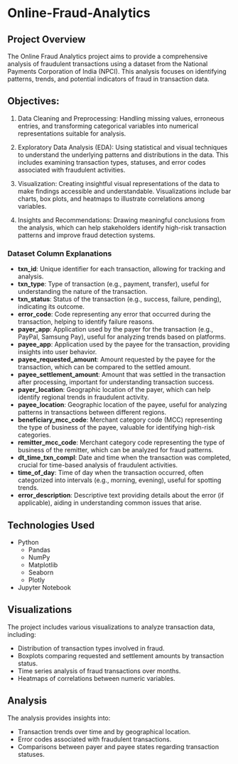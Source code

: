 # Online-Fraud-Analytics

## Project Overview
The Online Fraud Analytics project aims to provide a comprehensive analysis of fraudulent transactions using a dataset from the National Payments Corporation of India (NPCI). This analysis focuses on identifying patterns, trends, and potential indicators of fraud in transaction data. 
## Objectives:

1. Data Cleaning and Preprocessing: Handling missing values, erroneous entries, and transforming categorical variables into numerical representations suitable for analysis.

2. Exploratory Data Analysis (EDA): Using statistical and visual techniques to understand the underlying patterns and distributions in the data. This includes examining transaction types, statuses, and error codes associated with fraudulent activities.

3. Visualization: Creating insightful visual representations of the data to make findings accessible and understandable. Visualizations include bar charts, box plots, and heatmaps to illustrate correlations among variables.

4. Insights and Recommendations: Drawing meaningful conclusions from the analysis, which can help stakeholders identify high-risk transaction patterns and improve fraud detection systems.

### Dataset Column Explanations

- **txn_id**: Unique identifier for each transaction, allowing for tracking and analysis.
- **txn_type**: Type of transaction (e.g., payment, transfer), useful for understanding the nature of the transaction.
- **txn_status**: Status of the transaction (e.g., success, failure, pending), indicating its outcome.
- **error_code**: Code representing any error that occurred during the transaction, helping to identify failure reasons.
- **payer_app**: Application used by the payer for the transaction (e.g., PayPal, Samsung Pay), useful for analyzing trends based on platforms.
- **payee_app**: Application used by the payee for the transaction, providing insights into user behavior.
- **payee_requested_amount**: Amount requested by the payee for the transaction, which can be compared to the settled amount.
- **payee_settlement_amount**: Amount that was settled in the transaction after processing, important for understanding transaction success.
- **payer_location**: Geographic location of the payer, which can help identify regional trends in fraudulent activity.
- **payee_location**: Geographic location of the payee, useful for analyzing patterns in transactions between different regions.
- **beneficiary_mcc_code**: Merchant category code (MCC) representing the type of business of the payee, valuable for identifying high-risk categories.
- **remitter_mcc_code**: Merchant category code representing the type of business of the remitter, which can be analyzed for fraud patterns.
- **dt_time_txn_compl**: Date and time when the transaction was completed, crucial for time-based analysis of fraudulent activities.
- **time_of_day**: Time of day when the transaction occurred, often categorized into intervals (e.g., morning, evening), useful for spotting trends.
- **error_description**: Descriptive text providing details about the error (if applicable), aiding in understanding common issues that arise.

## Technologies Used
- Python
  - Pandas
  - NumPy
  - Matplotlib
  - Seaborn
  - Plotly
- Jupyter Notebook

## Visualizations
The project includes various visualizations to analyze transaction data, including:
- Distribution of transaction types involved in fraud.
- Boxplots comparing requested and settlement amounts by transaction status.
- Time series analysis of fraud transactions over months.
- Heatmaps of correlations between numeric variables.

## Analysis
The analysis provides insights into:

- Transaction trends over time and by geographical location.
- Error codes associated with fraudulent transactions.
- Comparisons between payer and payee states regarding transaction statuses.
